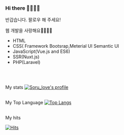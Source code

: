 ### Hi there 👋🏻👋🏻

반갑습니다.
팔로우 해 주세요!

웹 개발을 사랑해요🥰🥰💖💖
<ul>
<li> HTML</li>
<li>CSS( Framework Bootsrap,Meterial UI Semantic UI</li>
<li>JavaScript(Vue.js and ES6)</li>
<li>SSR(Nuxt.js)</li>
<li>PHP(Laravel)</li>
</ul>
<br>

<br>

My stats
[![Soru_love's profile](https://github-readme-stats.vercel.app/api?username=sorulove&show_icons=true&hide_border=true)](https://github.com/sorulove)
<br>
<br>

My Top Language
[![Top Langs](https://github-readme-stats.vercel.app/api/top-langs/?username=sorulove)](https://github.com/anuraghazra/github-readme-stats)
<br>
<br>

My hits

[![Hits](https://hits.seeyoufarm.com/api/count/incr/badge.svg?url=https%3A%2F%2Fgithub.com%2Fgjbae1212%2Fhit-counter)](https://hits.seeyoufarm.com)                    
